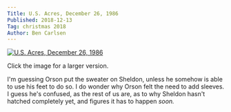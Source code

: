 ```yaml
---
Title: U.S. Acres, December 26, 1986
Published: 2018-12-13
Tag: christmas 2018
Author: Ben Carlsen
---
```


[![U.S. Acres, December 26, 1986](http://blog.arkholt.com/media/decstrips2018/13-gausa861226.gif)](http://blog.arkholt.com/media/decstrips2018/13-gausa861226.gif)

Click the image for a larger version.

I'm guessing Orson put the sweater on Sheldon, unless he somehow is able to use his feet to do so. I do wonder why Orson felt the need to add sleeves. I guess he's confused, as the rest of us are, as to why Sheldon hasn't hatched completely yet, and figures it has to happen *soon.* 
